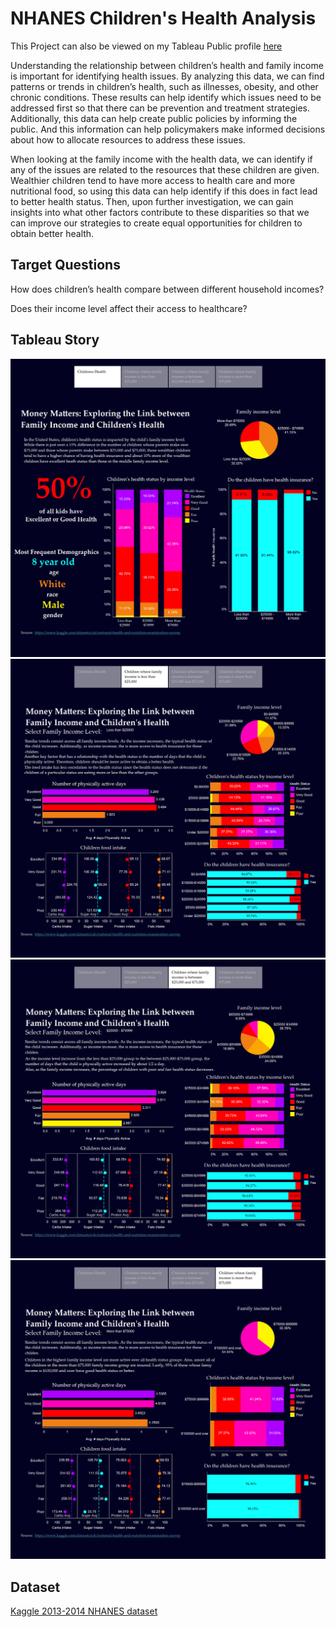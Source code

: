 # NHANES Children's Health Analysis
This Project can also be viewed on my Tableau Public profile [here](https://public.tableau.com/app/profile/adam.meyer8878/viz/DataVisPart2/Story1)

Understanding the relationship between children’s health and family income is important for identifying health issues. By analyzing this data, we can find patterns or trends in children’s health, such as illnesses, obesity, and other chronic conditions. These results can help identify which issues need to be addressed first so that there can be prevention and treatment strategies. Additionally, this data can help create public policies by informing the public. And this information can help policymakers make informed decisions about how to allocate resources to address these issues. 

When looking at the family income with the health data, we can identify if any of the issues are related to the resources that these children are given. Wealthier children tend to have more access to health care and more nutritional food, so using this data can help identify if this does in fact lead to better health status. Then, upon further investigation, we can gain insights into what other factors contribute to these disparities so that we can improve our strategies to create equal opportunities for children to obtain better health.

## Target Questions
How does children’s health compare between different household incomes?

Does their income level affect their access to healthcare?

## Tableau Story

![alt text](images/Story%201.png)
![alt text](images/Story%202.png)
![alt text](images/Story%203.png)
![alt text](images/Story%204.png)

## Dataset
[Kaggle 2013-2014 NHANES dataset](https://www.kaggle.com/datasets/cdc/national-health-and-nutrition-examination-survey)
